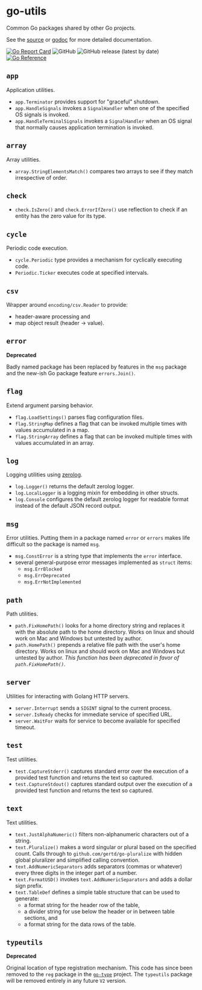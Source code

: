 # go-utils

Common Go packages shared by other Go projects.

See the [source](https://github.com/madkins23/go-utils)
or [godoc](https://godoc.org/github.com/madkins23/go-utils) for more detailed documentation.

[![Go Report Card](https://goreportcard.com/badge/github.com/madkins23/go-utils)](https://goreportcard.com/report/github.com/madkins23/go-utils)
![GitHub](https://img.shields.io/github/license/madkins23/go-utils)
![GitHub release (latest by date)](https://img.shields.io/github/v/release/madkins23/go-utils)
[![Go Reference](https://pkg.go.dev/badge/github.com/madkins23/go-utils.svg)](https://pkg.go.dev/github.com/madkins23/go-utils)

## `app`

Application utilities.

* `app.Terminator` provides support for "graceful" shutdown.
* `app.HandleSignals` invokes a `SignalHandler` when one of the specified
  OS signals is invoked.
* `app.HandleTerminalSignals` invokes a `SignalHandler` when an OS signal
  that normally causes application termination is invoked.

## `array`

Array utilities.

* `array.StringElementsMatch()` compares two arrays to see if they match irrespective of order.

## `check`

* `check.IsZero()` and `check.ErrorIfZero()` use reflection to check if an entity
  has the zero value for its type.

## `cycle`

Periodic code execution.

* `cycle.Periodic` type provides a mechanism for cyclically executing code.
* `Periodic.Ticker` executes code at specified intervals.

## `csv`

Wrapper around `encoding/csv.Reader` to provide:

* header-aware processing and
* map object result (header -> value).

## `error`

**Deprecated**

Badly named package has been replaced by features in the `msg` package
and the new-ish Go package feature `errors.Join()`.

## `flag`

Extend argument parsing behavior.

* `flag.LoadSettings()` parses flag configuration files.
* `flag.StringMap` defines a flag that can be invoked multiple times with values accumulated in a map.
* `flag.StringArray` defines a flag that can be invoked multiple times with values accumulated in an array.

## `log`

Logging utilities using [zerolog](https://github.com/rs/zerolog).

* `log.Logger()` returns the default zerolog logger.
* `log.LocalLogger` is a logging mixin for embedding in other structs.
* `log.Console` configures the default zerolog logger for readable format
  instead of the default JSON record output.

## `msg`

Error utilities.
Putting them in a package named `error` or `errors` makes life difficult
so the package is named `msg`.

* `msg.ConstError` is a string type that implements the `error` interface.
* several general-purpose error messages implemented as `struct` items:
  * `msg.ErrBlocked`
  * `msg.ErrDeprecated`
  * `msg.ErrNotImplemented`

## `path`

Path utilities.

* `path.FixHomePath()` looks for a home directory string and replaces it with 
  the absolute path to the home directory.
  Works on linux and should work on Mac and Windows but untested by author.
* `path.HomePath()` prepends a relative file path with the user's home directory.
  Works on linux and should work on Mac and Windows but untested by author.
  _This function has been deprecated in favor of `path.FixHomePath()`._

## `server`

Utilities for interacting with Golang HTTP servers.

* `server.Interrupt` sends a `SIGINT` signal to the current process.
* `server.IsReady` checks for immediate service of specified URL.
* `server.WaitFor` waits for service to become available for specified timeout.

## `test`

Test utilities.

* `test.CaptureStderr()` captures standard error over the execution
of a provided test function and returns the text so captured.
* `test.CaptureStdout()` captures standard output over the execution
of a provided test function and returns the text so captured.

## `text`

Text utilities.

* `text.JustAlphaNumeric()` filters non-alphanumeric characters out of a string.
* `text.Pluralize()` makes a word singular or plural based on the specified count.
  Calls through to `github.com/gertd/go-pluralize` with hidden global pluralizer
  and simplified calling convention.
* `text.AddNumericSeparators` adds separators (commas or whatever)
  every three digits in the integer part of a number.
* `text.FormatUSD()` invokes `text.AddNumericSeparators` and adds a dollar sign prefix.
* `text.TableDef` defines a simple table structure that can be used to generate:
  * a format string for the header row of the table,
  * a divider string for use below the header or in between table sections, and
  * a format string for the data rows of the table.

## `typeutils`

**Deprecated**

Original location of type registration mechanism.
This code has since been removed to the `reg` package in the
[`go-type`](https://github.com/madkins23/go-type) project.
The `typeutils` package will be removed entirely in any future `V2` version.
